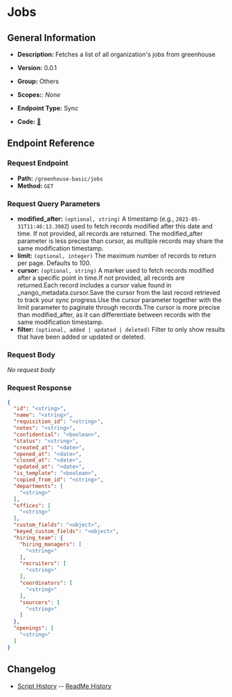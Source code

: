 # Jobs

## General Information

- **Description:** Fetches a list of all organization's jobs from greenhouse

- **Version:** 0.0.1
- **Group:** Others
- **Scopes:**: _None_
- **Endpoint Type:** Sync
- **Code:** [🔗](https://github.com/NangoHQ/integration-templates/tree/main/integrations/greenhouse-basic/syncs/jobs.ts)

## Endpoint Reference

### Request Endpoint

- **Path:** `/greenhouse-basic/jobs`
- **Method:** `GET`

### Request Query Parameters

- **modified_after:** `(optional, string)` A timestamp (e.g., `2023-05-31T11:46:13.390Z`) used to fetch records modified after this date and time. If not provided, all records are returned. The modified_after parameter is less precise than cursor, as multiple records may share the same modification timestamp.
- **limit:** `(optional, integer)` The maximum number of records to return per page. Defaults to 100.
- **cursor:** `(optional, string)` A marker used to fetch records modified after a specific point in time.If not provided, all records are returned.Each record includes a cursor value found in _nango_metadata.cursor.Save the cursor from the last record retrieved to track your sync progress.Use the cursor parameter together with the limit parameter to paginate through records.The cursor is more precise than modified_after, as it can differentiate between records with the same modification timestamp.
- **filter:** `(optional, added | updated | deleted)` Filter to only show results that have been added or updated or deleted.

### Request Body

_No request body_

### Request Response

```json
{
  "id": "<string>",
  "name": "<string>",
  "requisition_id": "<string>",
  "notes": "<string>",
  "confidential": "<boolean>",
  "status": "<string>",
  "created_at": "<date>",
  "opened_at": "<date>",
  "closed_at": "<date>",
  "updated_at": "<date>",
  "is_template": "<boolean>",
  "copied_from_id": "<string>",
  "departments": [
    "<string>"
  ],
  "offices": [
    "<string>"
  ],
  "custom_fields": "<object>",
  "keyed_custom_fields": "<object>",
  "hiring_team": {
    "hiring_managers": [
      "<string>"
    ],
    "recruiters": [
      "<string>"
    ],
    "coordinators": [
      "<string>"
    ],
    "sourcers": [
      "<string>"
    ]
  },
  "openings": [
    "<string>"
  ]
}
```

## Changelog

- [Script History](https://github.com/NangoHQ/integration-templates/commits/main/integrations/greenhouse-basic/syncs/jobs.ts)
-- [ReadMe History](https://github.com/NangoHQ/integration-templates/commits/main/integrations/greenhouse-basic/syncs/jobs.md)
